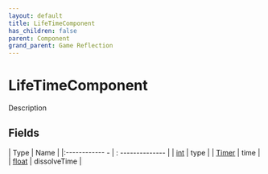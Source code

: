 ```yaml
---
layout: default
title: LifeTimeComponent
has_children: false
parent: Component
grand_parent: Game Reflection
---
```

# LifeTimeComponent
Description 

## Fields
| Type | Name |
|:------------ - | : -------------- |
| [int](game-reflection/enums/int.md) | type |
| [Timer](game-reflection/classes/timer.md) | time |
| [float](game-reflection/components/float.md) | dissolveTime |

